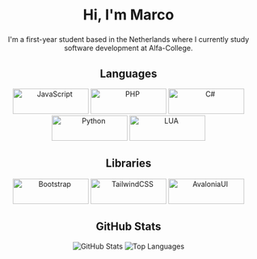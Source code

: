 <h1 align="center">Hi, I'm Marco</h1>

###

<p align="center">
  I'm a first-year student based in the Netherlands where I currently study software development at Alfa-College.
</p>

###

<h2 align="center">Languages</h2>
<p align="center">
  <img src="https://i.imgur.com/xPbs2aG.png" alt="JavaScript" width=150 height=50/>
  <img src="https://i.imgur.com/tBK5Yza.png" alt="PHP" width=150 height=50/>
  <img src="https://i.imgur.com/3Kjm5aL.png" alt="C#" width=150 height=50/>
  <img src="https://i.imgur.com/A142MHq.png" alt="Python" width=150 height=50/>
  <img src="https://i.imgur.com/LBYa4hP.png" alt="LUA" width=150 height=50/>
</p>

###

<h2 align="center">Libraries</h2>
<p align="center">
  <img src="https://i.imgur.com/pGWr2Q5.png" alt="Bootstrap" width=150 height=50/>
  <img src="https://i.imgur.com/S5vWjs8.png" alt="TailwindCSS" width=150 height=50/>
  <img src="https://i.imgur.com/BRoqkCN.png" alt="AvaloniaUI" width=150 height=50/>
</p>

###

<h2 align="center">GitHub Stats</h2>
<p align="center">
  <img src="https://github-readme-stats.vercel.app/api?username=msh31&theme=dark&show_icons=true&hide_border=true&count_private=true" alt="GitHub Stats"/>
<!--   <img src="https://github-readme-streak-stats.herokuapp.com/?user=msh31&theme=vue-dark&hide_border=true" alt="GitHub Streak"/> -->
  <img src="https://github-readme-stats.vercel.app/api/top-langs/?username=msh31&theme=dark&show_icons=true&hide_border=true&layout=compact&&count_private=true" alt="Top Languages"/>
</p>
